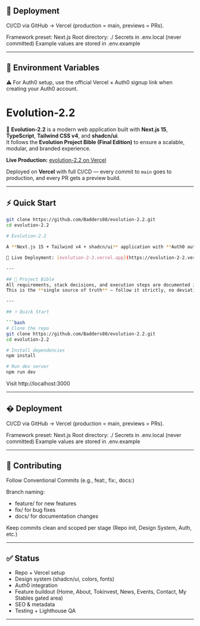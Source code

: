 ## 🚀 Deployment

CI/CD via GitHub → Vercel (production = main, previews = PRs).

Framework preset: Next.js
Root directory: ./
Secrets in .env.local (never committed)
Example values are stored in .env.example

---

## 🌱 Environment Variables

⚠️ For Auth0 setup, use the official Vercel × Auth0 signup link when creating your Auth0 account.

# Evolution-2.2

🚀 **Evolution-2.2** is a modern web application built with **Next.js 15**, **TypeScript**, **Tailwind CSS v4**, and **shadcn/ui**.  
It follows the **Evolution Project Bible (Final Edition)** to ensure a scalable, modular, and branded experience.  


**Live Production:** [evolution-2.2 on Vercel](https://vercel.com/baddeley0-2132s-projects/evolution-2.2)

Deployed on **Vercel** with full CI/CD — every commit to `main` goes to production, and every PR gets a preview build.

---

## ⚡ Quick Start

```bash
git clone https://github.com/Badders80/evolution-2.2.git
cd evolution-2.2

# Evolution-2.2

A **Next.js 15 + Tailwind v4 + shadcn/ui** application with **Auth0 authentication**, modular components, and brand styling — built following the **Evolution-2.2 Project Bible**.

🚀 Live Deployment: [evolution-2-2.vercel.app](https://evolution-2-2.vercel.app)

---

## 📖 Project Bible
All requirements, stack decisions, and execution steps are documented in [PROJECT_BIBLE.md](./PROJECT_BIBLE.md).
This is the **single source of truth** — follow it strictly, no deviations.

---

## ⚡ Quick Start

```bash
# Clone the repo
git clone https://github.com/Badders80/evolution-2.2.git
cd evolution-2.2

# Install dependencies
npm install

# Run dev server
npm run dev
```

Visit http://localhost:3000

---

## � Deployment

CI/CD via GitHub → Vercel (production = main, previews = PRs).

Framework preset: Next.js
Root directory: ./
Secrets in .env.local (never committed)
Example values are stored in .env.example

---

## 🤝 Contributing

Follow Conventional Commits (e.g., feat:, fix:, docs:)

Branch naming:
- feature/<name> for new features
- fix/<name> for bug fixes
- docs/<name> for documentation changes

Keep commits clean and scoped per stage (Repo init, Design System, Auth, etc.)

---

## ✅ Status

- Repo + Vercel setup
- Design system (shadcn/ui, colors, fonts)
- Auth0 integration
- Feature buildout (Home, About, Tokinvest, News, Events, Contact, My Stables gated area)
- SEO & metadata
- Testing + Lighthouse QA

---
